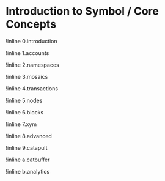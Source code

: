 # Introduction to Symbol / Core Concepts

!inline 0.introduction

!inline 1.accounts

!inline 2.namespaces

!inline 3.mosaics

!inline 4.transactions

!inline 5.nodes

!inline 6.blocks

!inline 7.xym

!inline 8.advanced

!inline 9.catapult

!inline a.catbuffer

!inline b.analytics
